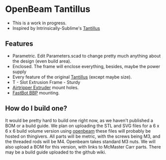 # OpenBeam Tantillus
+ This is a work in progress.
+ Inspired by Intrinsically-Sublime's [Tantillus]

## Features
+ Parametric. Edit Parameters.scad to change pretty much anything about the design (even build area).
+ Enclosed. The frame will enclose everything, besides, maybe the power supply
+ Every feature of the original [Tantillus] (except maybe size).
+ T - Slot Extrusion Frame - Sturdy
+ [Airtripper Extruder] mount holes.
+ [FastBot BBP] mounting.

## How do I build one?
It would be pretty hard to build one right now, as we haven't published a BOM
or a build guide. We plan on uploading the STL and SVG files for a 6 x 6 x 6 build
volume version using [openbeam] these files will probably be hosted on thingivers. All parts will be metric, with the screws being
M3, and the threaded rods will be M4. Openbeam takes standard M3 nuts.
We will also upload a BOM for this version, with links to McMaster Carr parts.
There may be a build guide uploaded to the github wiki.  

[Tantillus]: https://github.com/Intrinsically-Sublime/Tantillus
[openbeam]: https://openbeamusa.com
[Airtripper Extruder]: http://airtripper.com/1071/airtrippers-bowden-extruder-v3-updated-design/
[FastBot BBP]: http://www.fastbot3d.com/boardbbp1s
